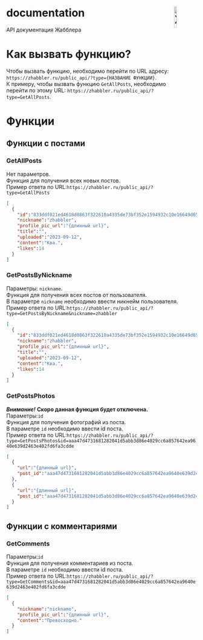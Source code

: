 # <img align="right" src="https://zhabbler.ru/assets/images/icon.png" alt="Жабблер" title="Жабблер" width="12%">documentation
API документация Жабблера
# Как вызвать функцию?
Чтобы вызвать функцию, необходимо перейти по URL адресу: ```https://zhabbler.ru/public_api/?type={НАЗВАНИЕ ФУНКЦИИ}```.<br>
К примеру, чтобы вызвать функцию ```GetAllPosts```, необходимо перейти по этому URL: ```https://zhabbler.ru/public_api/?type=GetAllPosts```.
# Функции
## Функции с постами
### GetAllPosts
Нет параметров.<br>
Функция для получения всех новых постов.<br>
Пример ответа по URL:```https://zhabbler.ru/public_api/?type=GetAllPosts```<br>
```json
[
  {
    "id":"833ddf021ed4618d0863f322610a4335de73bf352e1594932c10e16649d652f99469950b",
    "nickname":"zhabbler",
    "profile_pic_url":"{длинный url}",
    "title":"",
    "uploaded":"2023-09-12",
    "content":"Ква.",
    "likes":14
  }
]
```
### GetPostsByNickname
Параметры: ```nickname```.<br>
Функция для получения всех постов от пользователя.<br>
В параметре ```nickname``` необходимо ввести никнейм пользователя.<br>
Пример ответа по URL:```https://zhabbler.ru/public_api/?type=GetPostsByNickname&nickname=zhabbler```<br>
```json
[
  {
    "id":"833ddf021ed4618d0863f322610a4335de73bf352e1594932c10e16649d652f99469950b",
    "nickname":"zhabbler",
    "profile_pic_url":"{длинный url}",
    "title":"",
    "uploaded":"2023-09-12",
    "content":"Ква.",
    "likes":14
  }
]
```
### GetPostsPhotos
***Внимание!*** **Скоро данная функция будет отключена.**<br>
Параметры:```id```<br>
Функция для получения фотографий из поста.<br>
В параметре ```id``` необходимо ввести id поста.<br>
Пример ответа по URL:```https://zhabbler.ru/public_api/?type=GetPostsPhotos&id=aaa47d4731681282041d5abb3d86e4029cc6a857642ea9640e639d2463e402fd6fa3cdde```<br>
```json
[
  {
    "url":"{длинный url}",
    "post_id":"aaa47d4731681282041d5abb3d86e4029cc6a857642ea9640e639d2463e402fd6fa3cdde"
  },
  {
    "url":"{длинный url}",
    "post_id":"aaa47d4731681282041d5abb3d86e4029cc6a857642ea9640e639d2463e402fd6fa3cdde"
  }
]
```
## Функции с комментариями
### GetComments
Параметры:```id```<br>
Функция для получения комментариев из поста.<br>
В параметре ```id``` необходимо ввести id поста.<br>
Пример ответа по URL:```https://zhabbler.ru/public_api/?type=GetComments&id=aaa47d4731681282041d5abb3d86e4029cc6a857642ea9640e639d2463e402fd6fa3cdde```<br>
```json
[
  {
    "nickname":"nickname",
    "profile_pic_url":"{длинный url}",
    "content":"Превосходно."
  }
]
```
